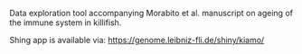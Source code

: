 Data exploration tool accompanying Morabito et al. manuscript on ageing of the immune system in killifish.  

Shing app is available via: https://genome.leibniz-fli.de/shiny/kiamo/